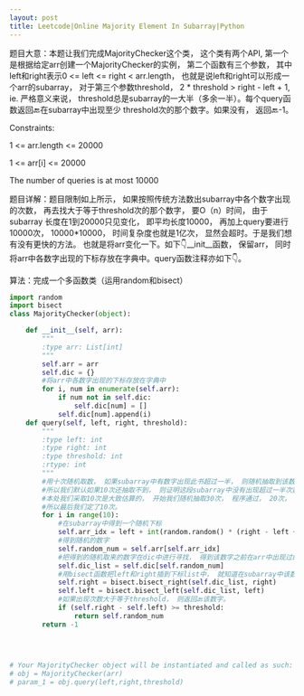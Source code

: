 ```yaml
---
layout: post
title: Leetcode|Online Majority Element In Subarray|Python
---
```


题目大意：本题让我们完成MajorityChecker这个类， 这个类有两个API, 第一个是根据给定arr创建一个MajorityChecker的实例， 第二个函数有三个参数， 其中
left和right表示0 <= left <= right < arr.length， 也就是说left和right可以形成一个arr的subarray， 对于第三个参数threshold， 
2 * threshold > right - left + 1, ie. 严格意义来说， threshold总是subarray的一大半（多余一半）。每个query函数返回🔙在subarray中出现至少
threshold次的那个数字。如果没有， 返回🔙-1。

Constraints:

1 <= arr.length <= 20000

1 <= arr[i] <= 20000

The number of queries is at most 10000


题目详解：题目限制如上所示， 如果按照传统方法数出subarray中各个数字出现的次数， 再去找大于等于threshold次的那个数字， 要O（n）时间， 由于subarray
长度在1到20000只见变化， 即平均长度10000， 再加上query要进行10000次， 10000*10000， 时间复杂度也就是1亿次， 显然会超时。于是我们想有没有更快的方法。
也就是将arr变化一下。如下👇__init__函数， 保留arr， 同时将arr中各数字出现的下标存放在字典中。query函数注释亦如下👇。

算法：完成一个多函数类（运用random和bisect）

```python
import random
import bisect
class MajorityChecker(object):

    def __init__(self, arr):
        """
        :type arr: List[int]
        """
        self.arr = arr
        self.dic = {}
        #将arr中各数字出现的下标存放在字典中
        for i, num in enumerate(self.arr):
            if num not in self.dic:
                self.dic[num] = []
            self.dic[num].append(i)
    def query(self, left, right, threshold):
        """
        :type left: int
        :type right: int
        :type threshold: int
        :rtype: int
        """
        #用十次随机取数， 如果subarray中有数字出现此书超过一半， 则随机抽取到该数字的概率就大一一半， 抽取10次， 取不到的概率就非常非常小
        #所以我们默认如果10次还抽取不到， 则证明这段subarray中没有出现超过一半次数的数字。
        #本处我们采取10次是大致估算的， 开始我们随机抽取30次， 程序通过， 20次， 又通过，最后我们缩小到了10次还是通过了， 而且节省了时间。
        #所以最后我们定了10次。
        for i in range(10):
            #在subarray中得到一个随机下标
            self.arr_idx = left + int(random.random() * (right - left + 1))
            #得到随机的数字
            self.random_num = self.arr[self.arr_idx]
            #把得到的随机取来的数字在dic中进行寻找， 得到该数字之前在arr中出现过的所有下标list。
            self.dic_list = self.dic[self.random_num]
            #用bisect函数把left和right插到下标list中， 就知道在subarray中该数字出现了几次。
            self.right = bisect.bisect_right(self.dic_list, right)
            self.left = bisect.bisect_left(self.dic_list, left) 
            #如果出现次数大于等于threshold， 则返回🔙该数字。
            if (self.right - self.left) >= threshold:
                return self.random_num
        return -1
        
        


# Your MajorityChecker object will be instantiated and called as such:
# obj = MajorityChecker(arr)
# param_1 = obj.query(left,right,threshold)
```
